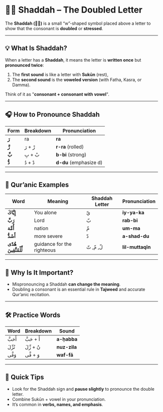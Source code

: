# ◌ّ Shaddah – The Doubled Letter

The **Shaddah (◌ّ)** is a small “w”-shaped symbol placed above a letter to show that the consonant is **doubled** or **stressed**.

---

## 💡 What Is Shaddah?

When a letter has a **Shaddah**, it means the letter is **written once** but **pronounced twice**:

1. The **first sound** is like a letter with **Sukūn** (rest),
2. The **second sound** is the **voweled version** (with Fatha, Kasra, or Damma).

Think of it as "**consonant + consonant with vowel**".

---

## 🎧 How to Pronounce Shaddah

| Form    | Breakdown | Pronunciation          |
| ------- | --------- | ---------------------- |
| **رَ**  | ra        | **ra**                 |
| **رَّ** | رْ + رَ   | **r-ra** (rolled)      |
| **بِّ** | بْ + بِ   | **b-bi** (strong)      |
| **دُّ** | دْ + دُ   | **d-du** (emphasize d) |

---

## 📖 Qur’anic Examples

| Word                      | Meaning                    | Shaddah Letter | Pronunciation    |
| ------------------------- | -------------------------- | -------------- | ---------------- |
| **إِيَّاكَ**              | You alone                  | يّ             | **iy-ya-ka**     |
| **رَبِّ**                 | Lord                       | بّ             | **rab-bi**       |
| **أُمَّة**                | nation                     | مّ             | **um-ma**        |
| **أَشَدُّ**               | more severe                | دّ             | **a-shad-du**    |
| **هُدًى لِّلْمُتَّقِينَ** | guidance for the righteous | لّ, مّ, تّ     | **lil-muttaqīn** |

---

## 🧠 Why Is It Important?

- Mispronouncing a Shaddah **can change the meaning**.
- Doubling a consonant is an essential rule in **Tajweed** and accurate Qur’anic recitation.

---

## 🛠 Practice Words

| Word    | Breakdown  | Sound        |
| ------- | ---------- | ------------ |
| أَحَبَّ | أَ + حَبَّ | **a-ḥabba**  |
| نُزِّلَ | نُ + زِّلَ | **nuz-zila** |
| وَفَّى  | وَ + فَّى  | **waf-fā**   |

---

## 📌 Quick Tips

- Look for the Shaddah sign and **pause slightly** to pronounce the double letter.
- Combine Sukūn + vowel in your pronunciation.
- It’s common in **verbs, names, and emphasis**.
